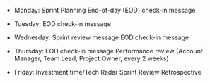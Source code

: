* Monday: 
Sprint Planning 
End-of-day (EOD) check-in message

* Tuesday: 
EOD check-in message 

* Wednesday: 
Sprint review message 
EOD check-in message 

* Thursday: 
EOD check-in message 
Performance review (Account Manager, Team Lead, Project Owner, every 2 weeks)

* Friday: 
Investment time/Tech Radar 
Sprint Review 
Retrospective 

